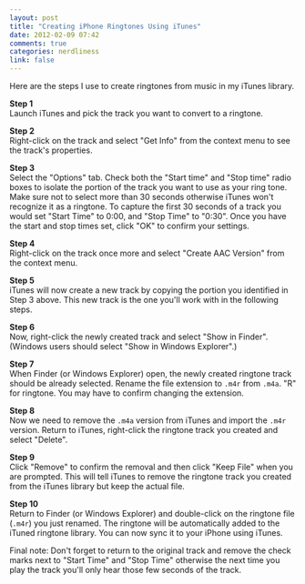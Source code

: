 ```yaml
---
layout: post
title: "Creating iPhone Ringtones Using iTunes"
date: 2012-02-09 07:42
comments: true
categories: nerdliness
link: false
---
```

Here are the steps I use to create ringtones from music in my iTunes library.

**Step 1**  
Launch iTunes and pick the track you want to convert to a ringtone.

**Step 2**  
Right-click on the track and select "Get Info" from the context menu to see the track's properties.

**Step 3**  
Select the "Options" tab. Check both the "Start time" and "Stop time" radio boxes to isolate the portion of the track you want to use as your ring tone. Make sure not to select more than 30 seconds otherwise iTunes won't recognize it as a ringtone. To capture the first 30 seconds of a track you would set "Start Time" to 0:00, and "Stop Time" to "0:30". Once you have the start and stop times set, click "OK" to confirm your settings. 

**Step 4**  
Right-click on the track once more and select "Create AAC Version" from the context menu.

**Step 5**  
iTunes will now create a new track by copying the portion you identified in Step 3 above. This new track is the one you'll work with in the following steps.

**Step 6**  
Now, right-click the newly created track and select "Show in Finder". (Windows users should select "Show in Windows Explorer".)

**Step 7**  
When Finder (or Windows Explorer) open, the newly created ringtone track should be already selected. Rename the file extension to `.m4r` from `.m4a`. "R" for ringtone. You may have to confirm changing the extension.

**Step 8**  
Now we need to remove the `.m4a` version from iTunes and import the `.m4r` version. Return to iTunes, right-click the ringtone track you created and select "Delete".

**Step 9**  
Click "Remove" to confirm the removal and then click "Keep File" when you are prompted. This will tell iTunes to remove the ringtone track you created from the iTunes library but keep the actual file.

**Step 10**  
Return to Finder (or Windows Explorer) and double-click on the ringtone file (`.m4r`) you just renamed. The ringtone will be automatically added to the iTuned ringtone library. You can now sync it to your iPhone using iTunes.

Final note: Don't forget to return to the original track and remove the check marks next to "Start Time" and "Stop Time" otherwise the next time you play the track you'll only hear those few seconds of the track.